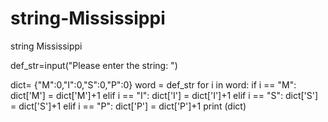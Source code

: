 # string-Mississippi
string Mississippi


def_str=input("Please enter the string:  ")

dict= {"M":0,"I":0,"S":0,"P":0}
word = def_str
for i in word:
	if i == "M":
		dict['M'] = dict['M']+1
	elif i == "I":
		dict['I'] = dict['I']+1
	elif i == "S":
		dict['S'] = dict['S']+1
	elif i == "P":
		dict['P'] = dict['P']+1
print (dict)
 
